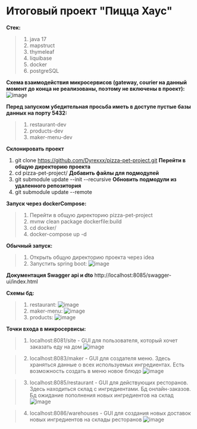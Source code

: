 # Итоговый проект "Пицца Хаус"
**Стек:**
  > 1. java 17
  > 2. mapstruct
  > 3. thymeleaf
  > 4. liquibase
  > 5. docker
  > 6. postgreSQL

**Схема взаимодействия микросервисов (gateway, courier на данный момент до конца не реализованы, поэтому не включены в проект):**
<br>
![image](https://github.com/user-attachments/assets/77459a7b-3be4-4424-9980-1c0b47cf01d9)


     
**Перед запуском убедительная просьба иметь в доступе пустые базы данных на порту 5432:**
  > 1. restaurant-dev
  > 2. products-dev
  > 3. maker-menu-dev


**Склонировать проект**
1. git clone https://github.com/Dyrexxx/pizza-pet-project.git
**Перейти в общую директорию проекта**
2. cd pizza-pet-project/
**Добавить файлы для подмодулей**
3. git submodule update --init --recursive
**Обновить подмодули из удаленного репозитория**
4. git submodule update --remote

**Запуск через dockerCompose:**
> 1. Перейти в общую директорию pizza-pet-project
> 2. mvnw clean package dockerfile:build
> 3. cd docker/
> 4. docker-compose up -d

**Обычный запуск:**
> 1. Открыть общую директорию проекта через idea
> 2. Запустить spring boot:
   ![image](https://github.com/user-attachments/assets/762a93bf-2629-4316-8d1b-e339c2f11c57)

**Документация Swagger api и dto** http://localhost:8085/swagger-ui/index.html

**Схемы бд:**
> 1. restaurant: ![image](https://github.com/user-attachments/assets/80c0b263-9a42-4957-9d69-f5be173c0911)
> 2. maker-menu: ![image](https://github.com/user-attachments/assets/f2bb6231-6817-4813-b9a2-df83a7b8e18e)
> 3. products: ![image](https://github.com/user-attachments/assets/1ef15371-6fdc-4a82-890c-8ac30ae3f0ea)




**Точки входа в микросервисы:**
  > 1. localhost:8081/site - GUI для пользователя, который хочет заказать еду на дом ![image](https://github.com/user-attachments/assets/911c4b5b-f40d-409e-82bc-e585ef479f1f)

  > 2. localhost:8083/maker - GUI для создателя меню. Здесь храняться данные о всех используемых ингредиентах. Есть возможность создать в меню новое блюдо ![image](https://github.com/user-attachments/assets/72372a42-6d4a-483b-a600-92fd7e162cae)

  > 3. localhost:8085/restaurant - GUI для действующих ресторанов. Здесь находиться склад с ингредиентами. Бд онлайн-заказов. Бд ожидание пополнения новых ингредиентов на склад ![image](https://github.com/user-attachments/assets/e0212cd5-c02d-46b7-a8a0-c7e8a356f729)

  > 4. localhost:8086/warehouses - GUI для создания новых доставок новых ингредиентов на склады ресторанов ![image](https://github.com/user-attachments/assets/140d1923-9979-452b-b9b5-c03784ea292b)




